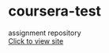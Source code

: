 # coursera-test
assignment repository<br>
<a href="https://aratrik-02.github.io/coursera-test/module2_solution/">Click to view site</a>

